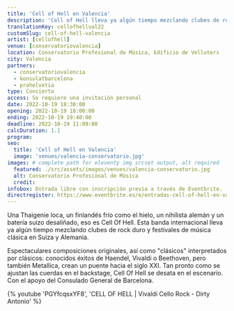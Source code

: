 ```yaml
---
title: 'Cell of Hell en Valencia'
description: 'Cell of Hell lleva ya algún tiempo mezclando clubes de rock duro y festivales de música clásica en Suiza y Alemania. Ahora les damos la bienvenida a Valencia.'
translationKey: cellofhellval22
customSlug: cell-of-hell-valencia
artist: [cellofhell]
venue: [conservatoriovalencia]
location: Conservatorio Profesional de Música, Edificio de Velluters
city: Valencia
partners:
  - conservatoriovalencia
  - konsulatbarcelona
  - prohelvetia
type: Concierto
access: Se requiere una invitación personal
date: 2022-10-19 18:30:00
opening: 2022-10-19 18:00:00
ending: 2022-10-19 19:40:00
deadline: 2022-10-19 11:00:00
calcDuration: 1.1
program:
seo:
  title: 'Cell of Hell en Valencia'
  image: 'venues/valencia-conservatorio.jpg'
images: # complete path for eleventy img srcset output, alt required
  featured: ./src/assets/images/venues/valencia-conservatorio.jpg
  alt: Conservatorio Profesional de Música
  credit:
infobox: Entrada libre con inscripción previa a través de Eventbrite.
directregister: https://www.eventbrite.es/e/entradas-cell-of-hell-en-valencia-429560957387
---
```


Una Thaigenie loca, un finlandés frío como el hielo, un nihilista alemán y un batería suizo desaliñado, eso es Cell Of Hell. Esta banda internacional lleva ya algún tiempo mezclando clubes de rock duro y festivales de música clásica en Suiza y Alemania.

Espectaculares composiciones originales, así como "clásicos" interpretados por clásicos: conocidos éxitos de Haendel, Vivaldi o Beethoven, pero también Metallica, crean un puente hacia el siglo XXI. Tan pronto como se ajustan las cuerdas en el backstage, Cell Of Hell se desata en el escenario.
Con el apoyo del Consulado General de Barcelona.

{% youtube 'PGYfcqsxYF8', 'CELL OF HELL | Vivaldi Cello Rock - Dirty Antonio' %}
